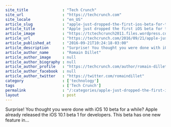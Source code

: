 ```yaml
---
site_title               : "Tech Crunch"
site_url                 : "https://techcrunch.com"
site_locale              : "en_US"
article_slug             : "apple-just-dropped-the-first-ios-beta-for-the-iphone-7-plus-portrait-mode"
article_title            : "Apple just dropped the first iOS beta for the iPhone 7 Plus’ Portrait mode"
article_image            : "https://tctechcrunch2011.files.wordpress.com/2016/09/iphone-zoom.png?w=764&h=400&crop=1"
article_url              : "https://techcrunch.com/2016/09/21/apple-just-dropped-the-first-ios-beta-for-the-iphone-7-plus-portrait-mode/"
article_published_at     : "2016-09-21T10:24:18-03:00"
article_description      : "Surprise! You thought you were done with iOS 10 beta for a while? Apple already released the iOS 10.1 beta 1 for developers. This beta has one new feature in..."
article_author_name      : "Romain Dillet"
article_author_image     : null
article_author_biography : null
article_author_profile   : "https://techcrunch.com/author/romain-dillet/"
article_author_facebook  : null
article_author_twitter   : "https://twitter.com/romaindillet"
category                 : ['technology']
tags                     : ['Tech Crunch']
permalink                : "/:categories/apple-just-dropped-the-first-ios-beta-for-the-iphone-7-plus-portrait-mode/"
layout                   : post
---
```


Surprise! You thought you were done with iOS 10 beta for a while? Apple already released the iOS 10.1 beta 1 for developers. This beta has one new feature in...
